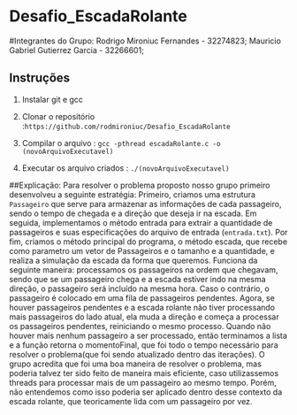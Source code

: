 # Desafio_EscadaRolante

#Integrantes do Grupo:
Rodrigo Mironiuc Fernandes - 32274823;
Mauricio Gabriel Gutierrez Garcia - 32266601;


## Instruções
1) Instalar git e gcc

2) Clonar o repositório :`https://github.com/rodmironiuc/Desafio_EscadaRolante`

3) Compilar o arquivo : 
`gcc -pthread escadaRolante.c -o (novoArquivoExecutavel) `

4) Executar os arquivo criados :
`./(novoArquivoExecutavel)`


##Explicação:
Para resolver o problema proposto nosso grupo primeiro desenvolveu a seguinte estratégia:
Primeiro, criamos uma estrutura `Passageiro` que serve para armazenar as informações de cada passageiro, sendo o tempo de chegada e a direção que deseja ir na escada. 
Em seguida, implementamos o método entrada para extrair a quantidade de passageiros e suas especificações do arquivo de entrada (`entrada.txt`).
Por fim, criamos o método principal do programa, o método escada, que recebe como parametro um vetor de Passageiros e o tamanho e a quantidade, e realiza a simulação da escada da forma que queremos. Funciona da seguinte maneira: processamos os passageiros na ordem que chegavam, sendo que se um passageiro chega e a escada estiver indo na mesma direção, o passageiro será incluído na mesma hora.
Caso o contrário, o passageiro é colocado em uma fila de passageiros pendentes. Agora, se houver passageiros pendentes e a escada rolante não tiver processando mais passageiros do lado atual, ela muda a direção e começa a processar os passageiros pendentes, reiniciando o mesmo processo.
Quando não houver mais nenhum passageiro a ser processado, então terminamos a lista e a função retorna o momentoFinal, que foi todo o tempo necessário para resolver o problema(que foi sendo atualizado dentro das iterações).
O grupo acredita que foi uma boa maneira de resolver o problema, mas poderia talvez ter sido feito de maneira mais eficiente, caso utilizassemos threads para processar mais de um passageiro ao mesmo tempo. Porém, não entendemos como isso poderia ser aplicado dentro desse contexto da escada rolante, que teoricamente lida com um passageiro por vez. 
